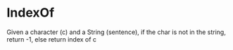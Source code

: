 # IndexOf

Given a character (c) and a String (sentence), if the char is not in the string, return -1, else return index of c